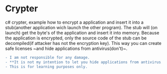 # Crypter
c# crypter, example how to encrypt a application and insert it into a stub(another application wich launch the other program).
The stub will (on launch) get the byte's of the application and insert it into memory.
Because the application is encrypted, only the source code of the stub can be decompiled(if attacker has not the encryption key).
This way you can create safe licenses ~and hide applications from antivirus(don't)~.

```diff
- I am not responsible for any damage.
- **It is not my intention to let you hide applications from antivirus.**
- This is for learning purposes only.
```

